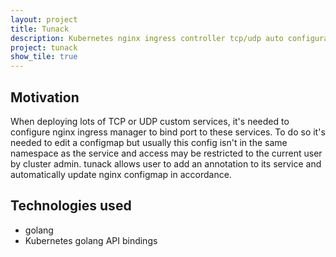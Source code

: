 ```yaml
---
layout: project
title: Tunack
description: Kubernetes nginx ingress controller tcp/udp auto configuration
project: tunack
show_tile: true
---
```

## Motivation
When deploying lots of TCP or UDP custom services, it's needed to configure nginx ingress manager to bind port to these services. 
To do so it's needed to edit a configmap but usually this config isn't in the same namespace as the service and access may be restricted to the current user by cluster admin. 
tunack allows user to add an annotation to its service and automatically update nginx configmap in accordance.

## Technologies used
* golang
* Kubernetes golang API bindings
